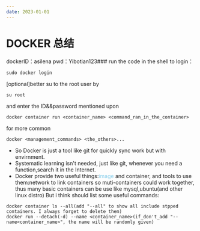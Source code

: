 ```yaml
---
date: 2023-01-01
---
```


# DOCKER 总结

dockerID：asilena
pwd：Yibotian123###
run the code in the shell to login：

```shell
sudo docker login
```

[optional]better su to  the root user by

```shell
su root
```

and enter the ID&&password mentioned upon

```shell
docker container run <container_name> <command_ran_in_the_container>
```

for more common

```shell
docker <management_commands> <the_others>...
```

* So Docker is just a tool like git for quickly sync work but with envirnment.
* Systematic learning isn't needed, just like git, whenever you need a function,search it in the Internet.
* Docker provide two useful things:<font color=skyblue>image</font> and container, and tools to use them:network to link containers so muti-containers could work together, thus many basic containers can be use like mysql,ubuntu(and other linux distro)
But i think should list some useful commands:

```shell
docker container ls --all(add "--all" to show all include stpped containers. I always forget to delete them)
docker run --detach(-d) --name <container_name>(if_don't_add "--name<container_name>", the name will be randomly given)
```

<!-- markdownlint-configure-file {
  "no-inline-html": {
    "allowed_elements": [
      "a"
    ]
  }
} -->
